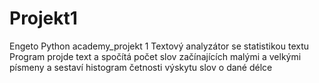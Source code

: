 # Projekt1
Engeto Python academy_projekt 1
Textový analyzátor se statistikou textu
Program projde text a spočítá počet slov začínajících malými a velkými písmeny a sestaví histogram četnosti výskytu slov o dané délce
